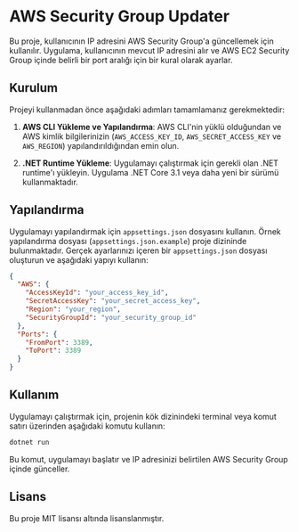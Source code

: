 # AWS Security Group Updater

Bu proje, kullanıcının IP adresini AWS Security Group'a güncellemek için kullanılır. Uygulama, kullanıcının mevcut IP adresini alır ve AWS EC2 Security Group içinde belirli bir port aralığı için bir kural olarak ayarlar.

## Kurulum

Projeyi kullanmadan önce aşağıdaki adımları tamamlamanız gerekmektedir:

1. **AWS CLI Yükleme ve Yapılandırma**:
   AWS CLI'nin yüklü olduğundan ve AWS kimlik bilgilerinizin (`AWS_ACCESS_KEY_ID`, `AWS_SECRET_ACCESS_KEY` ve `AWS_REGION`) yapılandırıldığından emin olun.

2. **.NET Runtime Yükleme**:
   Uygulamayı çalıştırmak için gerekli olan .NET runtime'ı yükleyin. Uygulama .NET Core 3.1 veya daha yeni bir sürümü kullanmaktadır.

## Yapılandırma

Uygulamayı yapılandırmak için `appsettings.json` dosyasını kullanın. Örnek yapılandırma dosyası (`appsettings.json.example`) proje dizininde bulunmaktadır. Gerçek ayarlarınızı içeren bir `appsettings.json` dosyası oluşturun ve aşağıdaki yapıyı kullanın:

```json
{
  "AWS": {
    "AccessKeyId": "your_access_key_id",
    "SecretAccessKey": "your_secret_access_key",
    "Region": "your_region",
    "SecurityGroupId": "your_security_group_id"
  },
  "Ports": {
    "FromPort": 3389,
    "ToPort": 3389
  }
}
```

## Kullanım
Uygulamayı çalıştırmak için, projenin kök dizinindeki terminal veya komut satırı üzerinden aşağıdaki komutu kullanın:

```bash
dotnet run
```

Bu komut, uygulamayı başlatır ve IP adresinizi belirtilen AWS Security Group içinde günceller.

## Lisans
Bu proje MIT lisansı altında lisanslanmıştır.
